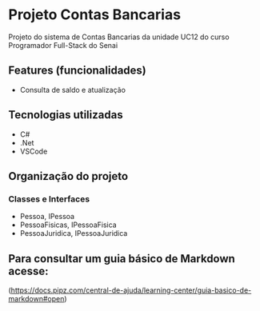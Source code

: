 # Projeto Contas Bancarias
Projeto do sistema de Contas Bancarias da unidade UC12 do curso Programador Full-Stack do Senai

## Features (funcionalidades) 
* Consulta de saldo e atualização

## Tecnologias utilizadas
* C#
* .Net
* VSCode
## Organização do projeto
### Classes e Interfaces
* Pessoa, IPessoa 
* PessoaFisicas, IPessoaFisica 
* PessoaJuridica, IPessoaJuridica

## Para consultar um guia básico de Markdown acesse:
(https://docs.pipz.com/central-de-ajuda/learning-center/guia-basico-de-markdown#open)
